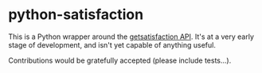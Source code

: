 python-satisfaction
===================

This is a Python wrapper around the [getsatisfaction API](http://getsatisfaction.com/developers/ "Developer Documentation"). It's at a very early stage of development, and isn't yet capable of anything useful.

Contributions would be gratefully accepted (please include tests...).

